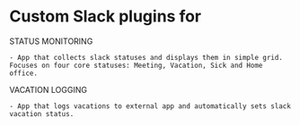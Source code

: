 Custom Slack plugins for
========================

STATUS MONITORING
    
    - App that collects slack statuses and displays them in simple grid. Focuses on four core statuses: Meeting, Vacation, Sick and Home office.

VACATION LOGGING

    - App that logs vacations to external app and automatically sets slack vacation status.

